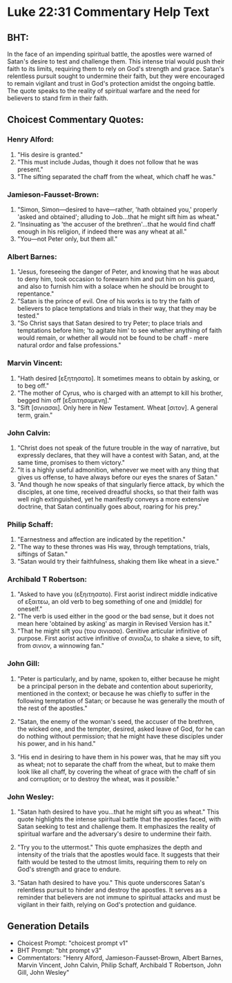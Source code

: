 # Luke 22:31 Commentary Help Text

## BHT:
In the face of an impending spiritual battle, the apostles were warned of Satan's desire to test and challenge them. This intense trial would push their faith to its limits, requiring them to rely on God's strength and grace. Satan's relentless pursuit sought to undermine their faith, but they were encouraged to remain vigilant and trust in God's protection amidst the ongoing battle. The quote speaks to the reality of spiritual warfare and the need for believers to stand firm in their faith.

## Choicest Commentary Quotes:
### Henry Alford:
1. "His desire is granted." 
2. "This must include Judas, though it does not follow that he was present."
3. "The sifting separated the chaff from the wheat, which chaff he was."

### Jamieson-Fausset-Brown:
1. "Simon, Simon—desired to have—rather, 'hath obtained you,' properly 'asked and obtained'; alluding to Job...that he might sift him as wheat." 
2. "Insinuating as 'the accuser of the brethren'...that he would find chaff enough in his religion, if indeed there was any wheat at all." 
3. "You—not Peter only, but them all."

### Albert Barnes:
1. "Jesus, foreseeing the danger of Peter, and knowing that he was about to deny him, took occasion to forewarn him and put him on his guard, and also to furnish him with a solace when he should be brought to repentance."
2. "Satan is the prince of evil. One of his works is to try the faith of believers to place temptations and trials in their way, that they may be tested."
3. "So Christ says that Satan desired to try Peter; to place trials and temptations before him; 'to agitate him' to see whether anything of faith would remain, or whether all would not be found to be chaff - mere natural ordor and false professions."

### Marvin Vincent:
1. "Hath desired [εξητησατο]. It sometimes means to obtain by asking, or to beg off."
2. "The mother of Cyrus, who is charged with an attempt to kill his brother, begged him off [εξαιτησαμενη]."
3. "Sift [σινιασαι]. Only here in New Testament. Wheat [σιτον]. A general term, grain."

### John Calvin:
1. "Christ does not speak of the future trouble in the way of narrative, but expressly declares, that they will have a contest with Satan, and, at the same time, promises to them victory."
2. "It is a highly useful admonition, whenever we meet with any thing that gives us offense, to have always before our eyes the snares of Satan."
3. "And though he now speaks of that singularly fierce attack, by which the disciples, at one time, received dreadful shocks, so that their faith was well nigh extinguished, yet he manifestly conveys a more extensive doctrine, that Satan continually goes about, roaring for his prey."

### Philip Schaff:
1. "Earnestness and affection are indicated by the repetition."
2. "The way to these thrones was His way, through temptations, trials, siftings of Satan."
3. "Satan would try their faithfulness, shaking them like wheat in a sieve."

### Archibald T Robertson:
1. "Asked to have you (εξηιτησατο). First aorist indirect middle indicative of εξαιτεω, an old verb to beg something of one and (middle) for oneself."
2. "The verb is used either in the good or the bad sense, but it does not mean here 'obtained by asking' as margin in Revised Version has it."
3. "That he might sift you (του σινιασα). Genitive articular infinitive of purpose. First aorist active infinitive of σινιαζω, to shake a sieve, to sift, from σινιον, a winnowing fan."

### John Gill:
1. "Peter is particularly, and by name, spoken to, either because he might be a principal person in the debate and contention about superiority, mentioned in the context; or because he was chiefly to suffer in the following temptation of Satan; or because he was generally the mouth of the rest of the apostles." 

2. "Satan, the enemy of the woman's seed, the accuser of the brethren, the wicked one, and the tempter, desired, asked leave of God, for he can do nothing without permission; that he might have these disciples under his power, and in his hand." 

3. "His end in desiring to have them in his power was, that he may sift you as wheat; not to separate the chaff from the wheat, but to make them look like all chaff, by covering the wheat of grace with the chaff of sin and corruption; or to destroy the wheat, was it possible."

### John Wesley:
1. "Satan hath desired to have you...that he might sift you as wheat." This quote highlights the intense spiritual battle that the apostles faced, with Satan seeking to test and challenge them. It emphasizes the reality of spiritual warfare and the adversary's desire to undermine their faith.

2. "Try you to the uttermost." This quote emphasizes the depth and intensity of the trials that the apostles would face. It suggests that their faith would be tested to the utmost limits, requiring them to rely on God's strength and grace to endure.

3. "Satan hath desired to have you." This quote underscores Satan's relentless pursuit to hinder and destroy the apostles. It serves as a reminder that believers are not immune to spiritual attacks and must be vigilant in their faith, relying on God's protection and guidance.


## Generation Details
- Choicest Prompt: "choicest prompt v1"
- BHT Prompt: "bht prompt v3"
- Commentators: "Henry Alford, Jamieson-Fausset-Brown, Albert Barnes, Marvin Vincent, John Calvin, Philip Schaff, Archibald T Robertson, John Gill, John Wesley"

